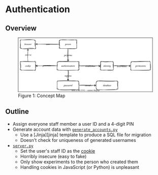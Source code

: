 # Authentication

<p id="terms"></p>

## Overview

<figure id="auth-concept-map">
  <img src="auth_concept_map.svg" alt="concept map of authentication"/>
  <figcaption>Figure 1: Concept Map</figcaption>
</figure>

## Outline

-   Assign everyone staff member a user ID and a 4-digit PIN
-   Generate account data with [`generate_accounts.py`](./generate_accounts.py)
    -   Use a [Jinja][jinja] template to produce a SQL file for migration
    -   Doesn't check for uniqueness of generated usernames
-   [`server.py`](./server.py)
    -   Set the user's staff ID as the [cookie](g:cookie)
    -   Horribly insecure (easy to fake)
    -   Only show experiments to the person who created them
    -   Handling cookies in JavaScript (or Python) is unpleasant
